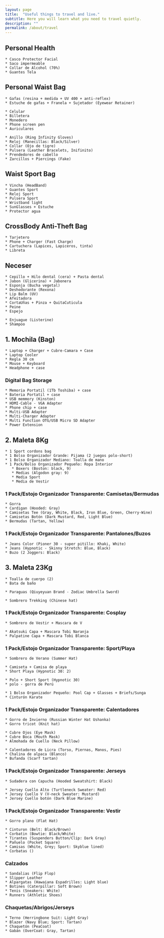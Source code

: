 ```yaml
---
layout: page
title:  "Useful things to travel and live."
subtitle: Here you will learn what you need to travel quietly.
description: ""
permalink: /about/travel
---
```


## Personal Health

    * Casco Protector Facial  
    * Saco impermeable  
    * Collar de Alcohol (70%)  
    * Guantes Tela  

## Personal Waist Bag

    * Gafas (resina + medida + UV 400 + anti-reflex)  
    * Estuche de gafas + Franela + Sujetador (Eyewear Retainer)  

    * Celular  
    * Billetera  
    * Monedero  
    * Phone screen pen  
    * Auriculares  

    * Anillo (Ring Infinity Gloves)  
    * Reloj (Manecillas: Black/Silver)  
    * Collar (Ojo de tigre)  
    * Pulsera (Leather Bracelets, Inifinito)  
    * Prendedores de cabello  
    * Zarcillos + Piercings (Fake)  

## Waist Sport Bag

    * Vincha (HeadBand)  
    * Guantes Sport  
    * Reloj Sport  
    * Pulsera Sport  
    * Wristband light  
    * SunGlasses + Estuche  
    * Protector agua  

## CrossBody Anti-Theft Bag

    * Tarjetero  
    * Phone + Charger (Fast Charge)  
    * Cartuchera (Lapices, Lapiceros, tinta)  
    * Libreta  

## Neceser  

    * Cepillo + Hilo dental (cera) + Pasta dental  
    * Jabon (Glicerina) + Jabonera  
    * Esponja (Bucha vegetal)  
    * Deshodorante (Rexona)  
    * Lip Balm (UV)  
    * Afeitadora  
    * CortaUñas + Pinza + QuitaCuticula  
    * Peine  
    * Espejo  

    * Enjuague (Listerine)  
    * Shampoo  

## 1. Mochila (Bag)

    * Laptop + Charger + Cubre-Camara + Case  
    * Laptop Cooler  
    * Regla 30 cm  
    * Mouse + Keyboard  
    * Headphone + case  

### Digital Bag Storage

    * Memoria Portatil (1Tb Toshiba) + case  
    * Bateria Portatil + case  
    * USB memmory (Kinston)  
    * HDMI-Cable - VGA Adapter  
    * Phone chip + case  
    * Multi-USB Adapter  
    * Multi-Charger Adapter  
    * Multi Function OTG/USB Micro SD Adapter  
    * Power Extension  

## 2. Maleta 8Kg

    * 1 Sport cordons bag  
    * 1 Bolso Organizador Grande: Pijama (2 juegos polo-short)   
    * 1 Bolso Organizador Mediano: Toalla de mano  
    * 1 Pack/Bolso Organizador Pequeño: Ropa Interior  
       * Boxers (Boston: black, 9)  
       * Medias (Algodon gray: 9)  
       * Media Sport  
       * Media de Vestir  
    
### 1 Pack/Estojo Organizador Transparente: Camisetas/Bermudas

    * Gorra  
    * Cardigan (Hooded: Gray)  
    * Camisetas Tee (Gray, White, Black, Iron Blue, Green, Cherry-Wine)  
    * Camisetas Botón (Dark Mustard, Red, Light Blue)  
    * Bermudas (Tartan, Yellow)  

### 1 Pack/Estojo Organizador Transparente: Pantalones/Buzos

    * Jeans Color (Pioner 30 - super pitillo: Khaki, White)  
    * Jeans (Hypnotic - Skinny Stretch: Blue, Black)  
    * Buzo (2 Joggers: Black)  

## 3. Maleta 23Kg

    * Toalla de cuerpo (2)  
    * Bata de baño  
    
    * Paraguas (Qiuyeyuan Brand - Zodiac Umbrella Sword)  

    * Sombrero Trekking (Chinese hat)  

### 1 Pack/Estojo Organizador Transparente: Cosplay

    * Sombrero de Vestir + Mascara de V

    * Akatsuki Capa + Mascara Tobi Naranja  
    * Palpatine Capa + Mascara Tobi Blanca  

### 1 Pack/Estojo Organizador Transparente: Sport/Playa

    * Sombrero de Verano (Summer Hat)  

    * Camiseta + Camisa de playa  
    * Short Playa (Hypnotic 30: 2)  

    * Polo + Short Sport (Hypnotic 30)  
    * polo - gorra de Perú  

    * 1 Bolso Organizador Pequeño: Pool Cap + Glasses + Briefs/Sunga
    * Cinturón Karate  

### 1 Pack/Estojo Organizador Transparente: Calentadores

    * Gorro de Invierno (Russian Winter Hat Ushanka)  
    * Gorro tricot (Knit hat)  

    * Cubre Ojos (Eye Mask)  
    * Cubre Boca (Mouth Mask)  
    * Almohada de Cuello (Neck Pillow)  

    * Calentadores de Licra (Torso, Piernas, Manos, Pies)  
    * Chalina de alpaca (Blanco)  
    * Bufanda (Scarf tartan)  

### 1 Pack/Estojo Organizador Transparente: Jerseys

    * Sudadera con Capucha (Hooded Sweatshirt: Black)  
    
    * Jersey Cuello Alto (Turtleneck Sweater: Red)  
    * Jersey Cuello V (V-neck Sweater: Mustard)  
    * Jersey Cuello botón (Dark Blue Marine)  
<!--    * Jersey lana (Light Blue Marine)  -->

### 1 Pack/Estojo Organizador Transparente: Vestir

    * Gorro plano (Flat Hat)  

    * Cinturon (Belt: Black/Brown)  
    * Corbatin (Bowtie: Black/White)  
    * Tirantes (Suspenders Button/Clip: Dark Gray)  
    * Pañuelo (Pocket Square)  
    * Camisas (White, Grey; Sport: Skyblue lined)  
    * Corbatas ()  

### Calzados

    * Sandalias (Flip Flop)  
    * Slipper Leather  
    * Alpargatas (Hawaiana Espadrilles: Light blue)  
    * Botines (Caterpillar: Soft Brown)  
    * Tenis (Sneakers: White)  
    * Runners (Athletic Shoes)  
<!--
    * Zapatillas sin Cordones (Slip-On Sneakers: Black)  
    * Zapatillas de Lona (Canvas Sneakers: Red)  
    * Zapatillas Chukka (Casual Chukka: Electric Blue)  
    * Zapatos (Cap Toe Oxford: Black/Brown)  
    * Mocasines (Loafers: Brown)  
-->

### Chaquetas/Abrigos/Jerseys

    * Terno (Herringbone Suit: Light Gray)  
    * Blazer (Navy Blue; Sport: Tartan)  
    * Chaquetón (PeaCoat)  
    * Gabán (OverCoat: Gray, Tartan)  

<!--
    * Chaqueta Jeans (Jeans Jacket: Blue)  
    * Chaqueta de Cuero (Leather Jacket: Black)  
    * Chaqueta de Corduroy Sherpa (Sherpa Corderoy Jacket)  
    * Poncho (Cloak Hoodie Stitching)  
-->    